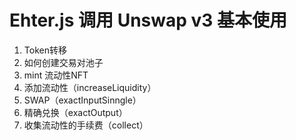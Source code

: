 # Ehter.js 调用 Unswap v3 基本使用

1. Token转移
2. 如何创建交易对池子
3. mint 流动性NFT
4. 添加流动性（increaseLiquidity）
5. SWAP（exactInputSinngle）
6. 精确兑换（exactOutput）
7. 收集流动性的手续费（collect）